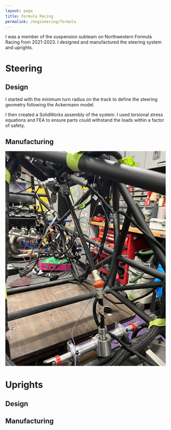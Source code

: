 ```yaml
---
layout: page
title: Formula Racing
permalink: /engineering/formula
---
```


I was a member of the suspension subteam on Northwestern Formula Racing from 2021-2023. I designed and manufactured the steering system and uprights.

# Steering

## Design

I started with the minimum turn radius on the track to define the steering geometry following the Ackermann model.

I then created a SolidWorks assembly of the system. I used torsional stress equations and FEA to ensure parts could withstand the loads within a factor of safety.  



## Manufacturing

![steering in frame](/assets/img/formula/steering_in_frame.JPG)

# Uprights

## Design

## Manufacturing


